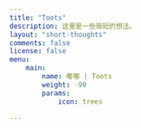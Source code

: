 ```yaml
---
title: "Toots"
description: 这里是一些简短的想法。
layout: "short-thoughts"
comments: false
license: false
menu: 
    main:
        name: 嘟嘟 | Toots
        weight: -90
        params:
            icon: trees
        
---
```

<style>
.article-header {
    display: none;
  }
.article-footer {
	display: none;
  }
.main-article{
  display:none;
}

</style>
